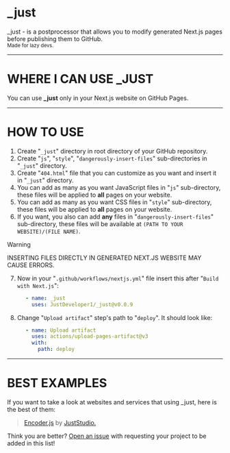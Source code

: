 # _just

_just - is a postprocessor that allows you to modify generated Next.js pages before publishing them to GitHub. <br>
<small>Made for lazy devs.</small>

---------
# WHERE I CAN USE _JUST

You can use **_just** only in your Next.js website on GitHub Pages.

---------
# HOW TO USE

1. Create "`_just`" directory in root directory of your GitHub repository.
2. Create "`js`", "`style`", "`dangerously-insert-files`" sub-directories in "`_just`" directory.
3. Create "`404.html`" file that you can customize as you want and insert it in "`_just`" directory.
4. You can add as many as you want JavaScript files in "`js`" sub-directory, these files will be applied to **all** pages on your website.
5. You can add as many as you want CSS files in "`style`" sub-directory, these files will be applied to **all** pages on your website.
6. If you want, you also can add **any** files in "`dangerously-insert-files`" sub-directory, these files will be available at `(PATH TO YOUR WEBSITE)/(FILE NAME)`.
> [!WARNING]
> INSERTING FILES DIRECTLY IN GENERATED NEXT.JS WEBSITE MAY CAUSE ERRORS.
7. Now in your "`.github/workflows/nextjs.yml`" file insert this after "`Build with Next.js`":
```yml
      - name: _just
        uses: JustDeveloper1/_just@v0.0.9
```
8. Change "`Upload artifact`" step's path to "`deploy`". It should look like:
```yml
      - name: Upload artifact
        uses: actions/upload-pages-artifact@v3
        with:
          path: deploy
```

---------
# BEST EXAMPLES

If you want to take a look at websites and services that using _just, here is the best of them:
> [Encoder.js](https://github.com/JustStudio7/Encoder) by [JustStudio.](https://github.com/JustStudio7)

Think you are better? [Open an issue](https://github.com/JustDeveloper1/_just/issues/new) with requesting your project to be added in this list!
